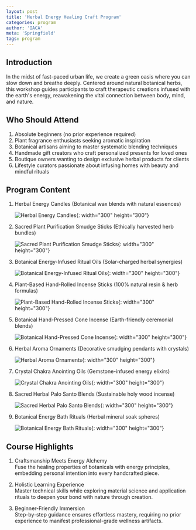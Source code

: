 ```yaml
---
layout: post
title: 'Herbal Energy Healing Craft Program'
categories: program
author: 'IACA'
meta: 'Springfield'
tags: program
---
```


## Introduction

In the midst of fast-paced urban life, we create a green oasis where you can slow down and breathe deeply. Centered around natural botanical herbs, this workshop guides participants to craft therapeutic creations infused with the earth's energy, reawakening the vital connection between body, mind, and nature.

## Who Should Attend

1. Absolute beginners (no prior experience required)
2. Plant fragrance enthusiasts seeking aromatic inspiration
3. Botanical artisans aiming to master systematic blending techniques
4. Handmade gift creators who craft personalized presents for loved ones
5. Boutique owners wanting to design exclusive herbal products for clients
6. Lifestyle curators passionate about infusing homes with beauty and mindful rituals

## Program Content

1. Herbal Energy Candles (Botanical wax blends with natural essences)

   ![Herbal Energy Candles](/assets/images/DSCF0070.jpg){: width="300" height="300"}

2. Sacred Plant Purification Smudge Sticks (Ethically harvested herb bundles)

   ![Sacred Plant Purification Smudge Sticks](/assets/images/DSCF0088.jpg){: width="300" height="300"}

3. Botanical Energy-Infused Ritual Oils (Solar-charged herbal synergies)

   ![Botanical Energy-Infused Ritual Oils](/assets/images/DSCF0191.jpg){: width="300" height="300"}

4. Plant-Based Hand-Rolled Incense Sticks (100% natural resin & herb formulas)

   ![Plant-Based Hand-Rolled Incense Sticks](/assets/images/DSCF0111.jpg){: width="300" height="300"}

5. Botanical Hand-Pressed Cone Incense (Earth-friendly ceremonial blends)

   ![Botanical Hand-Pressed Cone Incense](/assets/images/DSCF0134.jpg){: width="300" height="300"}

6. Herbal Aroma Ornaments (Decorative smudging pendants with crystals)

   ![Herbal Aroma Ornaments](/assets/images/DSCF1847.jpg){: width="300" height="300"}

7. Crystal Chakra Anointing Oils (Gemstone-infused energy elixirs)

   ![Crystal Chakra Anointing Oils](/assets/images/DSCF0212.jpg){: width="300" height="300"}

8. Sacred Herbal Palo Santo Blends (Sustainable holy wood incense)

   ![Sacred Herbal Palo Santo Blends](/assets/images/DSCF0118.jpg){: width="300" height="300"}

9. Botanical Energy Bath Rituals (Herbal mineral soak spheres)

   ![Botanical Energy Bath Rituals](/assets/images/DSCF0221.jpg){: width="300" height="300"}

## Course Highlights

1. Craftsmanship Meets Energy Alchemy  
   Fuse the healing properties of botanicals with energy principles, embedding personal intention into every handcrafted piece.

2. Holistic Learning Experience  
   Master technical skills while exploring material science and application rituals to deepen your bond with nature through creation.

3. Beginner-Friendly Immersion  
   Step-by-step guidance ensures effortless mastery, requiring no prior experience to manifest professional-grade wellness artifacts.
